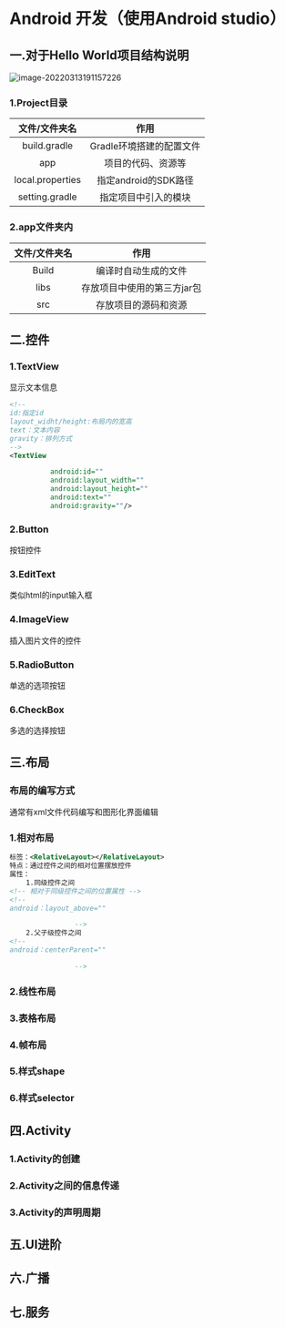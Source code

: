 # Android 开发（使用Android studio）

## 一.对于Hello World项目结构说明

![image-20220313191157226](C:\Users\idear\AppData\Roaming\Typora\typora-user-images\image-20220313191157226.png)

### 1.Project目录

| **文件/文件夹名**      | **作用**          |
|:----------------:|:---------------:|
| build.gradle     | Gradle环境搭建的配置文件 |
| app              | 项目的代码、资源等       |
| local.properties | 指定android的SDK路径 |
| setting.gradle   | 指定项目中引入的模块      |

### 2.app文件夹内

| **文件/文件夹名** | **作用**          |
|:-----------:|:---------------:|
| Build       | 编译时自动生成的文件      |
| libs        | 存放项目中使用的第三方jar包 |
| src         | 存放项目的源码和资源      |

## 二.控件

### 1.TextView

显示文本信息

```xml
<!--
id:指定id
layout_widht/height:布局内的宽高
text：文本内容
gravity：排列方式
-->
<TextView

          android:id=""
          android:layout_width=""
          android:layout_height=""
          android:text=""
          android:gravity=""/>
```

### 2.Button

按钮控件

### 3.EditText

类似html的input输入框

### 4.ImageView

插入图片文件的控件

### 5.RadioButton

单选的选项按钮

### 6.CheckBox

多选的选择按钮

## 三.布局

### 布局的编写方式

通常有xml文件代码编写和图形化界面编辑

### 1.相对布局

```xml
标签：<RelativeLayout></RelativeLayout>
特点：通过控件之间的相对位置摆放控件
属性：
    1.同级控件之间
<!-- 相对于同级控件之间的位置属性 -->
<!--
android：layout_above=""

                -->
    2.父子级控件之间
<!--
android：centerParent=""

                -->
```

### 2.线性布局

### 3.表格布局

### 4.帧布局

### 5.样式shape

### 6.样式selector

## 四.Activity

### 1.Activity的创建

### 2.Activity之间的信息传递

### 3.Activity的声明周期

## 五.UI进阶

## 六.广播

## 七.服务
